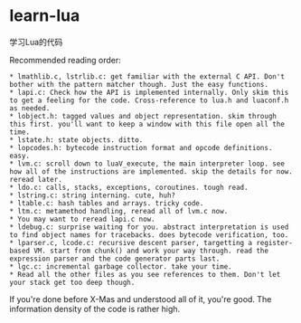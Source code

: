 learn-lua
=========

学习Lua的代码

Recommended reading order: 

    * lmathlib.c, lstrlib.c: get familiar with the external C API. Don't bother with the pattern matcher though. Just the easy functions. 
    * lapi.c: Check how the API is implemented internally. Only skim this to get a feeling for the code. Cross-reference to lua.h and luaconf.h as needed. 
    * lobject.h: tagged values and object representation. skim through this first. you'll want to keep a window with this file open all the time. 
    * lstate.h: state objects. ditto. 
    * lopcodes.h: bytecode instruction format and opcode definitions. easy. 
    * lvm.c: scroll down to luaV_execute, the main interpreter loop. see how all of the instructions are implemented. skip the details for now. reread later. 
    * ldo.c: calls, stacks, exceptions, coroutines. tough read. 
    * lstring.c: string interning. cute, huh? 
    * ltable.c: hash tables and arrays. tricky code. 
    * ltm.c: metamethod handling, reread all of lvm.c now. 
    * You may want to reread lapi.c now. 
    * ldebug.c: surprise waiting for you. abstract interpretation is used to find object names for tracebacks. does bytecode verification, too. 
    * lparser.c, lcode.c: recursive descent parser, targetting a register-based VM. start from chunk() and work your way through. read the expression parser and the code generator parts last. 
    * lgc.c: incremental garbage collector. take your time. 
    * Read all the other files as you see references to them. Don't let your stack get too deep though. 

If you're done before X-Mas and understood all of it, you're good. The information density of the code is rather high. 
